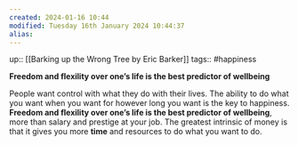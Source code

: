 ```yaml
---
created: 2024-01-16 10:44
modified: Tuesday 16th January 2024 10:44:37
alias:
---
```

up:: [[Barking up the Wrong Tree by Eric Barker]]
tags:: #happiness

**Freedom and flexility over one’s life is the best predictor of wellbeing**

People want control with what they do with their lives. The ability to do what you want when you want for however long you want is the key to happiness.
**Freedom and flexility over one’s life is the best predictor of wellbeing**, more than salary and prestige at your job.
The greatest intrinsic of money is that it gives you more **time** and resources to do what you want to do.
